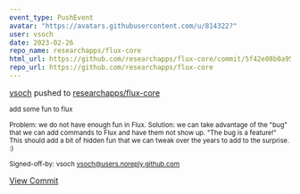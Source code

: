 ```yaml
---
event_type: PushEvent
avatar: "https://avatars.githubusercontent.com/u/814322?"
user: vsoch
date: 2023-02-26
repo_name: researchapps/flux-core
html_url: https://github.com/researchapps/flux-core/commit/5f42e08b0a957b2488b1d7756cc4a3aabac37e4b
repo_url: https://github.com/researchapps/flux-core
---
```


<a href='https://github.com/vsoch' target='_blank'>vsoch</a> pushed to <a href='https://github.com/researchapps/flux-core' target='_blank'>researchapps/flux-core</a>

<small>add some fun to flux

Problem: we do not have enough fun in Flux.
Solution: we can take advantage of the "bug" that we can add commands to
Flux and have them not show up. "The bug is a feature!" This should add
a bit of hidden fun that we can tweak over the years to add to the surprise. :)

Signed-off-by: vsoch <vsoch@users.noreply.github.com></small>

<a href='https://github.com/researchapps/flux-core/commit/5f42e08b0a957b2488b1d7756cc4a3aabac37e4b' target='_blank'>View Commit</a>